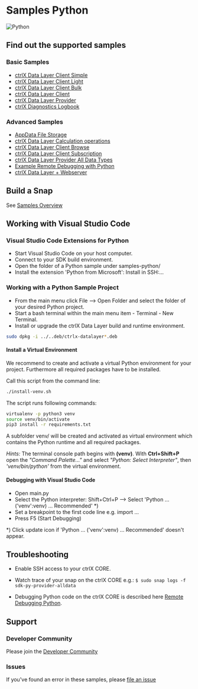 # Samples Python

![Python](https://upload.wikimedia.org/wikipedia/commons/thumb/c/c3/Python-logo-notext.svg/120px-Python-logo-notext.svg.png)

## Find out the supported samples

### Basic Samples

* [ctrlX Data Layer Client Simple](datalayer.client.simple/README.md)
* [ctrlX Data Layer Client Light](datalayer.client.light/README.md)
* [ctrlX Data Layer Client Bulk](datalayer.client.bulk/README.md)
* [ctrlX Data Layer Client](datalayer.client/README.md)
* [ctrlX Data Layer Provider](datalayer.provider/README.md)
* [ctrlX Diagnostics Logbook](logbook/README.md)

### Advanced Samples

* [AppData File Storage](appdata/README.md)
* [ctrlX Data Layer Calculation operations](datalayer.calc/README.md)
* [ctrlX Data Layer Client Browse](datalayer.client.browse/README.md)
* [ctrlX Data Layer Client Subscription](datalayer.client.sub/README.md)
* [ctrlX Data Layer Provider All Data Types](datalayer.provider.all-data/README.md)
* [Example Remote Debugging with Python](datalayer.remote.debug/README.md)
* [ctrlX Data Layer + Webserver](webserver/README.md)

## Build a Snap

See [Samples Overview](../samples.md)

## Working with Visual Studio Code

### Visual Studio Code Extensions for Python

* Start Visual Studio Code on your host computer.
* Connect to your SDK build environment.
* Open the folder of a Python sample under samples-python/
* Install the extension 'Python from Microsoft': Install in SSH:...

### Working with a Python Sample Project

* From the main menu click File --> Open Folder and select the folder of your desired Python project.
* Start a bash terminal within the main menu item - Terminal - New Terminal.
* Install or upgrade the ctrlX Data Layer build and runtime environment.

```bash
sudo dpkg -i ../..deb/ctrlx-datalayer*.deb
```

#### Install a Virtual Environment

We recommend to create and activate a virtual Python environment for your project. Furthermore all required packages have to be installed.

Call this script from the command line:

```bash
./install-venv.sh
```

The script runs following commands:

```bash
virtualenv -p python3 venv
source venv/bin/activate
pip3 install -r requirements.txt
```

A subfolder venv/ will be created and activated as virtual environment which contains the Python runtime and all required packages.

*Hints:* The terminal console path begins with **(venv)**. With **Ctrl+Shift+P** open the *"Command Palette..."* and select *"Python: Select Interpreter"*, then *'venv/bin/python'* from the virtual environment.

#### Debugging with Visual Studio Code

* Open main.py
* Select the Python interpreter: Shift+Ctrl+P --> Select 'Python ... ('venv':venv) ... Recommended' *)
* Set a breakpoint to the first code line e.g. import ...
* Press F5 (Start Debugging)

*) Click update icon if 'Python ... ('venv':venv) ... Recommended' doesn't appear.

## Troubleshooting

* Enable SSH access to your ctrlX CORE.

* Watch trace of your snap on the ctrlX CORE e.g.: `$ sudo snap logs -f sdk-py-provider-alldata`

* Debugging Python code on the ctrlX CORE is described here [Remote Debugging Python](../remote-debug-python.md).

## Support

### Developer Community

Please join the [Developer Community](https://developer.community.boschrexroth.com/)

### Issues

If you've found an error in these samples, please [file an issue](https://github.com/boschrexroth)
